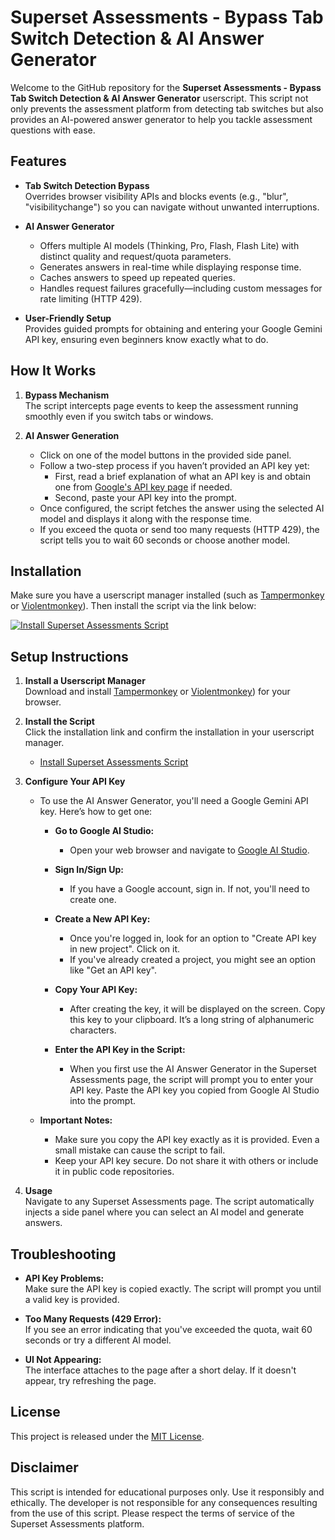 # Superset Assessments - Bypass Tab Switch Detection & AI Answer Generator

Welcome to the GitHub repository for the **Superset Assessments - Bypass Tab Switch Detection & AI Answer Generator** userscript. This script not only prevents the assessment platform from detecting tab switches but also provides an AI-powered answer generator to help you tackle assessment questions with ease.

## Features

- **Tab Switch Detection Bypass**  
  Overrides browser visibility APIs and blocks events (e.g., "blur", "visibilitychange") so you can navigate without unwanted interruptions.

- **AI Answer Generator**  
  - Offers multiple AI models (Thinking, Pro, Flash, Flash Lite) with distinct quality and request/quota parameters.
  - Generates answers in real-time while displaying response time.
  - Caches answers to speed up repeated queries.
  - Handles request failures gracefully—including custom messages for rate limiting (HTTP 429).

- **User-Friendly Setup**  
  Provides guided prompts for obtaining and entering your Google Gemini API key, ensuring even beginners know exactly what to do.

## How It Works

1. **Bypass Mechanism**  
   The script intercepts page events to keep the assessment running smoothly even if you switch tabs or windows.

2. **AI Answer Generation**  
   - Click on one of the model buttons in the provided side panel.
   - Follow a two-step process if you haven’t provided an API key yet:
     - First, read a brief explanation of what an API key is and obtain one from [Google's API key page](https://aistudio.google.com/app/apikey) if needed.
     - Second, paste your API key into the prompt.
   - Once configured, the script fetches the answer using the selected AI model and displays it along with the response time.
   - If you exceed the quota or send too many requests (HTTP 429), the script tells you to wait 60 seconds or choose another model.

## Installation

Make sure you have a userscript manager installed (such as [Tampermonkey](https://www.tampermonkey.net/) or [Violentmonkey](https://violentmonkey.github.io/get-it/)). Then install the script via the link below:

[![Install Superset Assessments Script](https://img.shields.io/badge/Install-Now-brightgreen)](https://github.com/jeryjs/Userscripts/raw/refs/heads/main/Superset/Assessment-Detection-Bypass-And-AI-Answers.user.js)

## Setup Instructions

1. **Install a Userscript Manager**  
   Download and install [Tampermonkey](https://www.tampermonkey.net/) or [Violentmonkey](https://violentmonkey.github.io/get-it/)) for your browser.

2. **Install the Script**  
   Click the installation link and confirm the installation in your userscript manager.
    - [Install Superset Assessments Script](https://github.com/jeryjs/Userscripts/raw/refs/heads/main/Superset/Assessment-Detection-Bypass-And-AI-Answers.user.js)

3. **Configure Your API Key**

    - To use the AI Answer Generator, you'll need a Google Gemini API key. Here’s how to get one:

      - **Go to Google AI Studio:**
         - Open your web browser and navigate to [Google AI Studio](https://aistudio.google.com/).

      - **Sign In/Sign Up:**
         - If you have a Google account, sign in. If not, you'll need to create one.

      - **Create a New API Key:**
         - Once you're logged in, look for an option to "Create API key in new project". Click on it.
         - If you've already created a project, you might see an option like "Get an API key".

      - **Copy Your API Key:**
         - After creating the key, it will be displayed on the screen. Copy this key to your clipboard. It’s a long string of alphanumeric characters.

      - **Enter the API Key in the Script:**
         - When you first use the AI Answer Generator in the Superset Assessments page, the script will prompt you to enter your API key. Paste the API key you copied from Google AI Studio into the prompt.

    - **Important Notes:**
      - Make sure you copy the API key exactly as it is provided. Even a small mistake can cause the script to fail.
      - Keep your API key secure. Do not share it with others or include it in public code repositories.

4. **Usage**  
   Navigate to any Superset Assessments page. The script automatically injects a side panel where you can select an AI model and generate answers.

## Troubleshooting

- **API Key Problems:**  
  Make sure the API key is copied exactly. The script will prompt you until a valid key is provided.

- **Too Many Requests (429 Error):**  
  If you see an error indicating that you've exceeded the quota, wait 60 seconds or try a different AI model.

- **UI Not Appearing:**  
  The interface attaches to the page after a short delay. If it doesn't appear, try refreshing the page.

## License

This project is released under the [MIT License](https://opensource.org/licenses/MIT).


## Disclaimer

This script is intended for educational purposes only. Use it responsibly and ethically. The developer is not responsible for any consequences resulting from the use of this script. Please respect the terms of service of the Superset Assessments platform.
